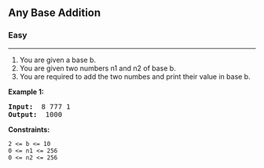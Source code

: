 ## Any Base Addition

### Easy
***

1. You are given a base b.
2. You are given two numbers n1 and n2 of base b.
3. You are required to add the two numbes and print their value in base b.

**Example 1:**
<pre>
<b>Input: </b> 8 777 1
<b>Output: </b> 1000
</pre>

**Constraints:**
```
2 <= b <= 10
0 <= n1 <= 256
0 <= n2 <= 256
```
